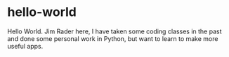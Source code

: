 # hello-world

Hello World. Jim Rader here, I have taken some coding classes in the past and done some personal work in Python, but want to learn to make more useful apps. 
